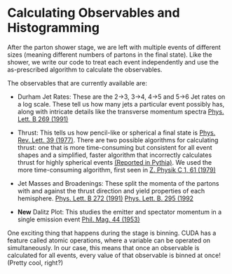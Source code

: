 # Calculating Observables and Histogramming

After the parton shower stage, we are left with multiple events of different sizes (meaning different numbers of partons in the final state). Like the shower, we write our code to treat each event independently and use the as-prescribed algorithm to calculate the observables.

The observables that are currently available are:

- Durham Jet Rates: These are the 2->3, 3->4, 4->5 and 5->6 Jet rates on a log scale. These tell us how many jets a particular event possibly has, along with intricate details like the transverse momentum spectra [Phys. Lett. B 269 (1991)](https://inspirehep.net/literature/317695)

- Thrust: This tells us how pencil-like or spherical a final state is [Phys. Rev. Lett. 39 (1977)](https://link.aps.org/doi/10.1103/PhysRevLett.39.1587). There are two possible algorithms for calculating thrust: one that is more time-consuming but consistent for all event shapes and a simplified, faster algorithm that incorrectly calculates thrust for highly spherical events [(Reported in Pythia)](https://pythia.org/latest-manual/EventAnalysis.html). We used the more time-consuming algorithm, first seen in [Z. Physik C 1, 61 (1979)](https://link.springer.com/article/10.1007/BF01450381)

- Jet Masses and Broadenings: These split the momenta of the partons with and against the thrust direction and yield properties of each hemisphere. [Phys. Lett. B 272 (1991)](https://www.sciencedirect.com/science/article/pii/037026939191845M) [Phys. Lett. B. 295 (1992](https://www.sciencedirect.com/science/article/pii/037026939291565Q)

- **New** Dalitz Plot: This studies the emitter and spectator momentum in a single emission event [Phil. Mag. 44 (1953)](https://www.tandfonline.com/doi/abs/10.1080/14786441008520365)

One exciting thing that happens during the stage is binning. CUDA has a feature called atomic operations, where a variable can be operated on simultaneously. In our case, this means that once an observable is calculated for all events, every value of that observable is binned at once! (Pretty cool, right?)
